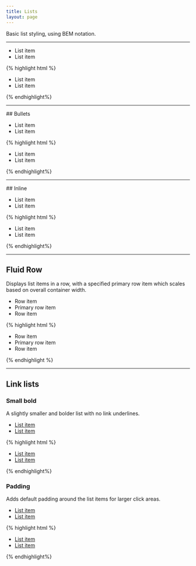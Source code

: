 ```yaml
---
title: Lists
layout: page
---
```


<!-- TO-DO: Document variations -->

<p class="t-4">Basic list styling, using BEM notation.</p>

<hr />

<ul class="List m-bottom">
	<li>List item</li>
	<li>List item</li>
</ul>

{% highlight html %}
<ul class="List">
	<li>List item</li>
	<li>List item</li>
</ul>
{% endhighlight%}

<hr />
## Bullets
<ul class="List List--disc m-bottom">
	<li>List item</li>
	<li>List item</li>
</ul>

{% highlight html %}
<ul class="List List--disc">
	<li>List item</li>
	<li>List item</li>
</ul>
{% endhighlight%}

<hr />
## Inline
<ul class="List List--inline m-bottom">
	<li>List item</li>
	<li>List item</li>
</ul>

{% highlight html %}
<ul class="List List--inline">
	<li>List item</li>
	<li>List item</li>
</ul>
{% endhighlight%}

<hr />

## Fluid Row
Displays list items in a row, with a specified primary row item which scales based on overall container width.
<div class="m-bottom">
	<ul class="Fluid-Row">
		<li class="Fluid-Row__item p-2 border">
			Row item
		</li>
		<li class="Fluid-Row__item Fluid-Row__item--primary p-2 border">
			Primary row item
		</li>
		<li class="Fluid-Row__item p-2 border">
			Row item
		</li>
	</ul>
</div>

{% highlight html %}
<ul class="Fluid-Row">
    <li class="Fluid-Row__item">
        Row item
    </li>
    <li class="Fluid-Row__item Fluid-Row__item--primary">
        Primary row item
    </li>
    <li class="Fluid-Row__item">
        Row item
    </li>
</ul>
{% endhighlight %}

<hr />

## Link lists

### Small bold
A slightly smaller and bolder list with no link underlines.
<ul class="List List--small-bold m-bottom">
	<li><a href="#">List item</a></li>
	<li><a href="#">List item</a></li>
</ul>

{% highlight html %}
<ul class="List List--small-bold">
	<li><a href="#">List item</a></li>
	<li><a href="#">List item</a></li>
</ul>
{% endhighlight%}

### Padding
Adds default padding around the list items for larger click areas.
<ul class="List List--padding m-bottom">
	<li><a href="#">List item</a></li>
	<li><a href="#">List item</a></li>
</ul>

{% highlight html %}
<ul class="List List--padding">
	<li><a href="#">List item</a></li>
	<li><a href="#">List item</a></li>
</ul>
{% endhighlight%}


